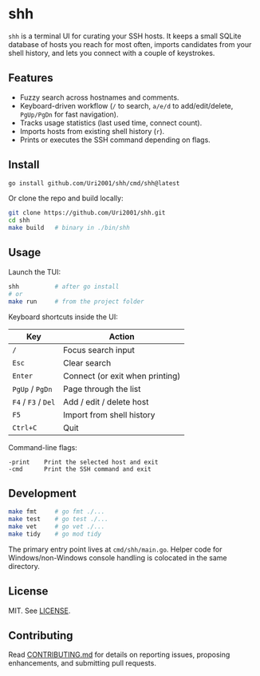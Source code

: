 # shh

`shh` is a terminal UI for curating your SSH hosts. It keeps a small SQLite database of hosts you reach for most often, imports candidates from your shell history, and lets you connect with a couple of keystrokes.

## Features

- Fuzzy search across hostnames and comments.
- Keyboard-driven workflow (`/` to search, `a/e/d` to add/edit/delete, `PgUp/PgDn` for fast navigation).
- Tracks usage statistics (last used time, connect count).
- Imports hosts from existing shell history (`r`).
- Prints or executes the SSH command depending on flags.

## Install

```bash
go install github.com/Uri2001/shh/cmd/shh@latest
```

Or clone the repo and build locally:

```bash
git clone https://github.com/Uri2001/shh.git
cd shh
make build   # binary in ./bin/shh
```

## Usage

Launch the TUI:

```bash
shh          # after go install
# or
make run     # from the project folder
```

Keyboard shortcuts inside the UI:

| Key                  | Action                              |
|----------------------|-------------------------------------|
| `/`                  | Focus search input                  |
| `Esc`                | Clear search                        |
| `Enter`              | Connect (or exit when printing)     |
| `PgUp` / `PgDn`      | Page through the list               |
| `F4` / `F3` / `Del`  | Add / edit / delete host            |
| `F5`                 | Import from shell history           |
| `Ctrl+C`             | Quit                                |

Command-line flags:

```
-print    Print the selected host and exit
-cmd      Print the SSH command and exit
```

## Development

```bash
make fmt     # go fmt ./...
make test    # go test ./...
make vet     # go vet ./...
make tidy    # go mod tidy
```

The primary entry point lives at `cmd/shh/main.go`. Helper code for Windows/non-Windows console handling is colocated in the same directory.

## License

MIT. See [LICENSE](LICENSE).

## Contributing

Read [CONTRIBUTING.md](CONTRIBUTING.md) for details on reporting issues, proposing enhancements, and submitting pull requests.
